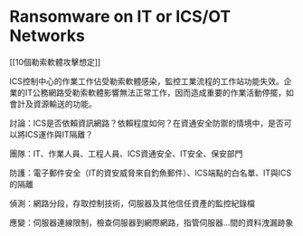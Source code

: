 # Ransomware on IT or ICS/OT Networks
[[10個勒索軟體攻擊想定]]

ICS控制中心的作業工作佔受勒索軟體感染，監控工業流程的工作站功能失效。企業的IT公務網路受勒索軟體影響無法正常工作，因而造成重要的作業活動停擺，如會計及資源輸送的功能。

討論：ICS是否依賴資訊網路？依賴程度如何？在資通安全防禦的情境中，是否可以將ICS運作與IT隔離？

團隊：IT、作業人員、工程人員、ICS資通安全、IT安全、保安部門

防護：電子郵件安全（IT的資安威脅來自釣魚郵件）、ICS端點的白名單、IT與ICS的隔離

偵測：網路分段，存取控制技術，伺服器及其他信任資產的監控紀錄檔

應變：伺服器連線限制，檢查伺服器到網際網路，指管伺服器...間的資料洩漏跡象